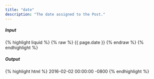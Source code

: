 ```yaml
---
title: "date"
description: "The date assigned to the Post."
---
```

##### Input

{% highlight liquid %}
{% raw %}
{{ page.date }}
{% endraw %}
{% endhighlight %}

##### Output

{% highlight html %}
2016-02-02 00:00:00 -0800
{% endhighlight %}
